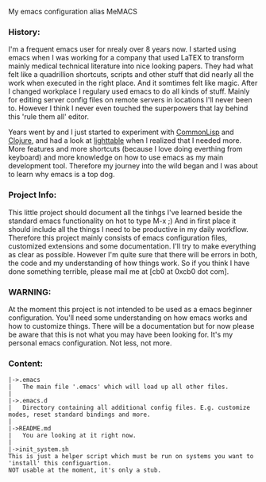 My emacs configuration alias MeMACS

### History: 
I'm a frequent emacs user for nrealy over 8 years now. I started using emacs when I was working for a company that used LaTEX to transform mainly medical technical literature into nice looking papers. They had what felt like a quadrillion shortcuts, scripts and other stuff that did nearly all the work when executed in the right place. And it somtimes felt like magic.
After I changed workplace I regulary used emacs to do all kinds of stuff. Mainly for editing server config files on remote servers in locations I'll never been to.
However I think I never even touched the superpowers that lay behind this 'rule them all' editor.

Years went by and I just started to experiment with [CommonLisp](http://www.clisp.org/) and [Clojure](http://clojure.org/), and had a look at [lighttable](http://www.lighttable.com/) when I realized that I needed more. More features and more shortcuts (because I love doing everthing from keyboard) and more knowledge on how to use emacs as my main development tool. 
Therefore my journey into the wild began and I was about to learn why emacs is a top dog.

### Project Info:
This little project should document all the tinhgs I've learned beside the standard emacs functionality on hot to type M-x ;)
And in first place it should include all the things I need to be productive in my daily workflow. 
Therefore this project mainly consists of emacs configuration files, customized extensions and some documentation. I'll try to make everything as clear as possible. However I'm quite sure that there will be errors in both, the code and my understanding of how things work. So if you think I have done something terrible, please mail me at [cb0 at 0xcb0 dot com].

### WARNING:
At the moment this project is not intended to be used as a emacs beginner configuration. You'll need some understanding on how emacs works and how to customize things. 
There will be a documentation but for now please be aware that this is not what you may have been looking for. It's my personal emacs configuration. Not less, not more.


### Content:
    |->.emacs
    |	The main file '.emacs' which will load up all other files.
    |
    |->.emacs.d
    |	Directory containing all additional config files. E.g. customize modes, reset standard bindings and more.
    |
    |->README.md
    |	You are looking at it right now.
    |
    |->init_system.sh
	This is just a helper script which must be run on systems you want to 'install' this configuartion. 
	NOT usable at the moment, it's only a stub.
